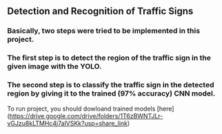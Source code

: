 ## Detection and Recognition of Traffic Signs
### Basically, two steps were tried to be implemented in this project.
### The first step is to detect the region of the traffic sign in the given image with the YOLO.
### The second step is to classify the traffic sign in the detected region by giving it to the trained (97% accuracy) CNN model.

To run project, you should dowloand trained  models [here] (https://drive.google.com/drive/folders/1T6zBWNTJLr-vGJzu8kLTMHc4j7alVSKk?usp=share_link)
